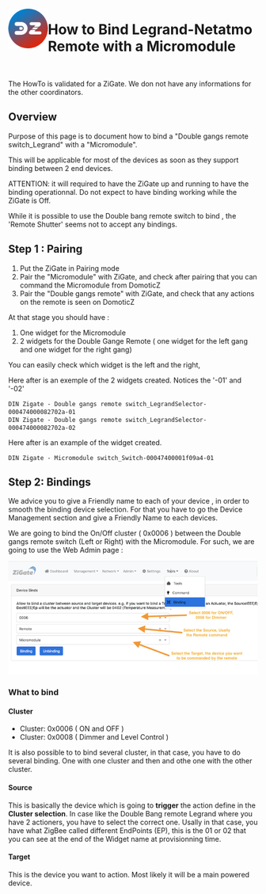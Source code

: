 <a href="Home.md"><img align="left" width="80" height="80" src="../Images/logo_Z4D.png" alt="Logo"></a>

# How to Bind Legrand-Netatmo Remote with a Micromodule

</br>

The HowTo is validated for a ZiGate.
We don not have any informations for the other coordinators.

## Overview

Purpose of this page is to document how to bind a "Double gangs remote switch_Legrand" with a "Micromodule".

This will be applicable for most of the devices as soon as they support binding between 2 end devices.

ATTENTION: it will required to have the ZiGate up and running to have the binding operationnal. Do not expect to have binding working while the ZiGate is Off.

While it is possible to use the Double bang remote switch to bind , the 'Remote Shutter' seems not to accept any bindings.

## Step 1 : Pairing

1. Put the ZiGate in Pairing mode
1. Pair the "Micromodule" with ZiGate, and check after pairing that you can command the Micromodule from DomoticZ
1. Pair the "Double gangs remote" with ZiGate, and check that any actions on the remote is seen on DomoticZ

At that stage you should have :

1. One widget for the Micromodule
1. 2 widgets for the Double Gange Remote ( one widget for the left gang and one widget for the right gang)

You can easily check which widget is the left and the right,

Here after is an exemple of the 2 widgets created. Notices the '-01' and '-02'

```
DIN Zigate - Double gangs remote switch_LegrandSelector-000474000082702a-01
DIN Zigate - Double gangs remote switch_LegrandSelector-000474000082702a-02
```

Here after is an example of the widget created.

```
DIN Zigate - Micromodule switch_Switch-00047400001f09a4-01
```


## Step 2: Bindings

We advice you to give a Friendly name to each of your device , in order to smooth the binding device selection.
For that you have to go the Device Management section and give a Friendly Name to each devices.

We are going to bind the On/Off cluster ( 0x0006 ) between the Double gangs remote switch (Left or Right) with the Micromodule.
For such, we are going to use the Web Admin page :

![Bindings](../Images/Binding.png)


### What to bind

#### Cluster
* Cluster: 0x0006  ( ON and OFF )
* Cluster: 0x0008  ( Dimmer and Level Control )

It is also possible to to bind several cluster, in that case, you have to do several binding. One with one cluster and then and othe one with the other cluster.

#### Source

This is basically the device which is going to __trigger__ the action define in the __Cluster selection__.
In case like the Double Bang remote Legrand where you have 2 actioners, you have to select the correct one. Usally in that case, you have what ZigBee called different EndPoints (EP), this is the 01 or 02 that you can see at the end of the Widget name at provisionning time.

#### Target

This is the device you want to action. Most likely it will be a main powered device.
